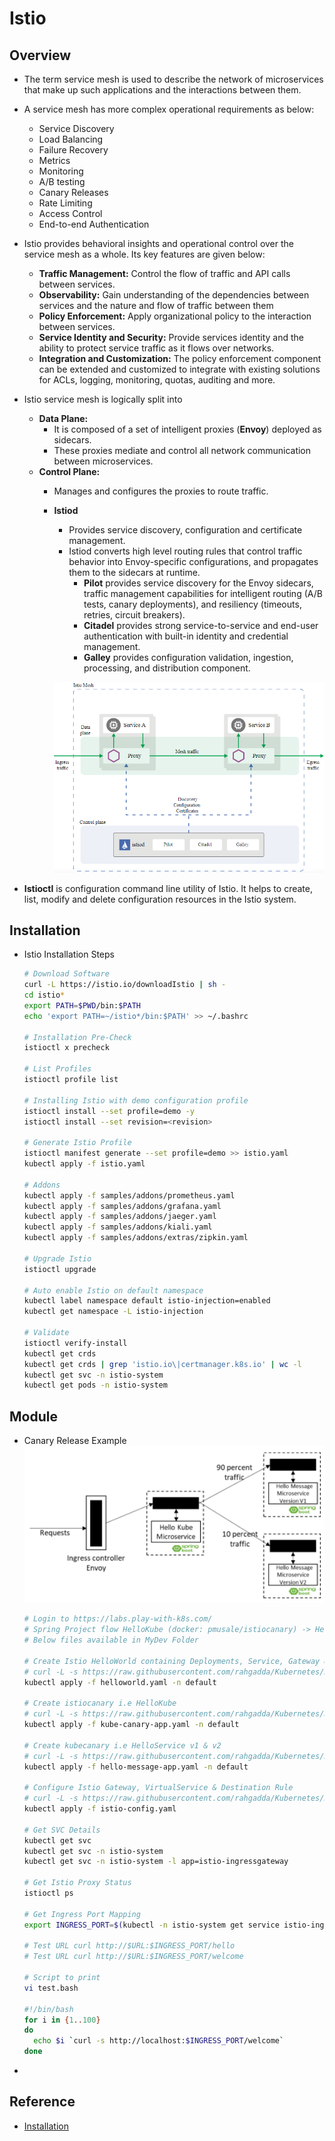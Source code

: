 # Istio

## Overview
- The term service mesh is used to describe the network of microservices that make up such applications and the interactions between them.
- A service mesh has more complex operational requirements as below:
  - Service Discovery
  - Load Balancing
  - Failure Recovery
  - Metrics
  - Monitoring
  - A/B testing
  - Canary Releases
  - Rate Limiting
  - Access Control
  - End-to-end Authentication
- Istio provides behavioral insights and operational control over the service mesh as a whole. Its key features are given below:
  - **Traffic Management:** Control the flow of traffic and API calls between services.
  - **Observability:** Gain understanding of the dependencies between services and the nature and flow of traffic between them
  - **Policy Enforcement:** Apply organizational policy to the interaction between services.
  - **Service Identity and Security:** Provide services identity and the ability to protect service traffic as it flows over networks.
  - **Integration and Customization:** The policy enforcement component can be extended and customized to integrate with existing solutions for ACLs, logging, monitoring, quotas, auditing and more.
- Istio service mesh is logically split into
  - **Data Plane:**
    - It is composed of a set of intelligent proxies (**Envoy**) deployed as sidecars. 
    - These proxies mediate and control all network communication between microservices.
  - **Control Plane:**
    - Manages and configures the proxies to route traffic.
    - **Istiod** 
      - Provides service discovery, configuration and certificate management.
      - Istiod converts high level routing rules that control traffic behavior into Envoy-specific configurations, and propagates them to the sidecars at runtime.
        - **Pilot** provides service discovery for the Envoy sidecars, traffic management capabilities for intelligent routing (A/B tests, canary deployments), and resiliency (timeouts, retries, circuit breakers).
        - **Citadel** provides strong service-to-service and end-user authentication with built-in identity and credential management.
        - **Galley** provides configuration validation, ingestion, processing, and distribution component.
    
      ![](./images/33-IstioArchitecture.png)

- **Istioctl** is configuration command line utility of Istio. It helps to create, list, modify and delete configuration resources in the Istio system.

## Installation
- Istio Installation Steps   
  ```sh
  # Download Software
  curl -L https://istio.io/downloadIstio | sh -
  cd istio*
  export PATH=$PWD/bin:$PATH
  echo 'export PATH=~/istio*/bin:$PATH' >> ~/.bashrc

  # Installation Pre-Check
  istioctl x precheck

  # List Profiles
  istioctl profile list

  # Installing Istio with demo configuration profile
  istioctl install --set profile=demo -y
  istioctl install --set revision=<revision>

  # Generate Istio Profile
  istioctl manifest generate --set profile=demo >> istio.yaml
  kubectl apply -f istio.yaml

  # Addons
  kubectl apply -f samples/addons/prometheus.yaml
  kubectl apply -f samples/addons/grafana.yaml
  kubectl apply -f samples/addons/jaeger.yaml
  kubectl apply -f samples/addons/kiali.yaml
  kubectl apply -f samples/addons/extras/zipkin.yaml

  # Upgrade Istio
  istioctl upgrade

  # Auto enable Istio on default namespace 
  kubectl label namespace default istio-injection=enabled
  kubectl get namespace -L istio-injection

  # Validate
  istioctl verify-install
  kubectl get crds
  kubectl get crds | grep 'istio.io\|certmanager.k8s.io' | wc -l
  kubectl get svc -n istio-system
  kubectl get pods -n istio-system
  ```

## Module
- Canary Release Example
  ![](./images/34-IstioExample1.png)

  ```sh
  # Login to https://labs.play-with-k8s.com/
  # Spring Project flow HelloKube (docker: pmusale/istiocanary) -> HelloService (docker: pmusale/kubecanary v1,v2)
  # Below files available in MyDev Folder

  # Create Istio HelloWorld containing Deployments, Service, Gateway & VirtualService
  # curl -L -s https://raw.githubusercontent.com/rahgadda/Kubernetes/master/MyDev/helloworld.yaml | kubectl apply -f -
  kubectl apply -f helloworld.yaml -n default

  # Create istiocanary i.e HelloKube
  # curl -L -s https://raw.githubusercontent.com/rahgadda/Kubernetes/master/MyDev/kube-canary-app.yaml | kubectl apply -f -
  kubectl apply -f kube-canary-app.yaml -n default

  # Create kubecanary i.e HelloService v1 & v2
  # curl -L -s https://raw.githubusercontent.com/rahgadda/Kubernetes/master/MyDev/hello-message-app.yaml | kubectl apply -f -
  kubectl apply -f hello-message-app.yaml -n default

  # Configure Istio Gateway, VirtualService & Destination Rule
  # curl -L -s https://raw.githubusercontent.com/rahgadda/Kubernetes/master/MyDev/istio-config.yaml | kubectl apply -f -
  kubectl apply -f istio-config.yaml

  # Get SVC Details
  kubectl get svc
  kubectl get svc -n istio-system
  kubectl get svc -n istio-system -l app=istio-ingressgateway

  # Get Istio Proxy Status
  istioctl ps

  # Get Ingress Port Mapping
  export INGRESS_PORT=$(kubectl -n istio-system get service istio-ingressgateway -o jsonpath='{.spec.ports[?(@.name=="http2")].nodePort}')
  
  # Test URL curl http://$URL:$INGRESS_PORT/hello
  # Test URL curl http://$URL:$INGRESS_PORT/welcome

  # Script to print
  vi test.bash
  
  #!/bin/bash
  for i in {1..100}
  do
    echo $i `curl -s http://localhost:$INGRESS_PORT/welcome`
  done
  ```
- 
## Reference
- [Installation](https://istio.io/latest/docs/setup/getting-started/)